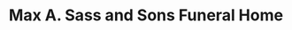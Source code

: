 ---
title: "Max A. Sass and Sons Funeral Home"
url: /milwaukee/max-a-sass-and-sons-funeral-home/
shop: Bestattungen
---